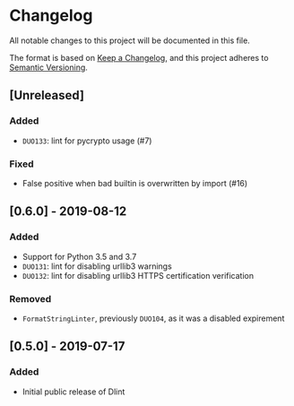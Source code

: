 # Changelog
All notable changes to this project will be documented in this file.

The format is based on [Keep a Changelog](https://keepachangelog.com/en/1.0.0/),
and this project adheres to [Semantic Versioning](https://semver.org/spec/v2.0.0.html).

## [Unreleased]
### Added
- `DUO133`: lint for pycrypto usage (#7)

### Fixed
- False positive when bad builtin is overwritten by import (#16)

## [0.6.0] - 2019-08-12
### Added
- Support for Python 3.5 and 3.7
- `DUO131`: lint for disabling urllib3 warnings
- `DUO132`: lint for disabling urllib3 HTTPS certification verification

### Removed
- `FormatStringLinter`, previously `DUO104`, as it was a disabled expirement

## [0.5.0] - 2019-07-17
### Added
- Initial public release of Dlint
